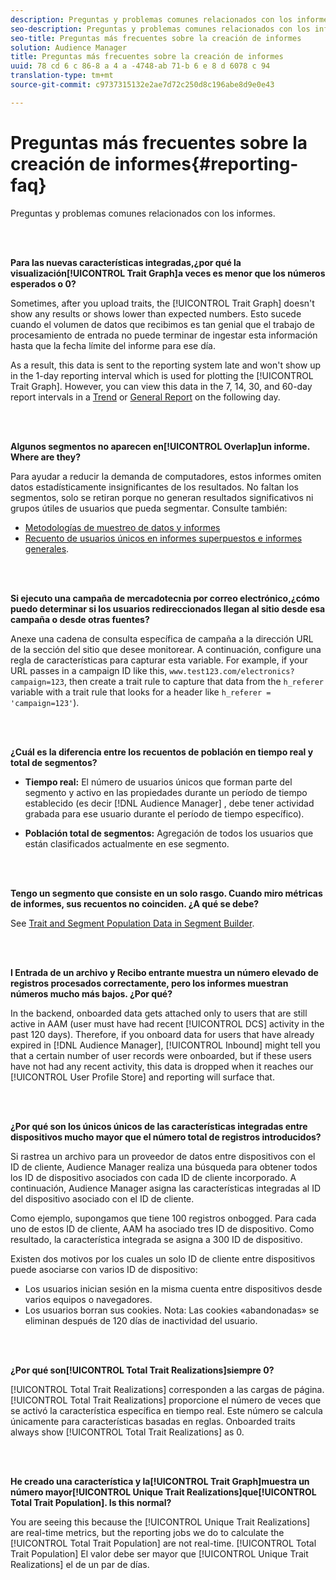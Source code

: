 ```yaml
---
description: Preguntas y problemas comunes relacionados con los informes.
seo-description: Preguntas y problemas comunes relacionados con los informes.
seo-title: Preguntas más frecuentes sobre la creación de informes
solution: Audience Manager
title: Preguntas más frecuentes sobre la creación de informes
uuid: 78 cd 6 c 86-8 a 4 a -4748-ab 71-b 6 e 8 d 6078 c 94
translation-type: tm+mt
source-git-commit: c9737315132e2ae7d72c250d8c196abe8d9e0e43

---
```



# Preguntas más frecuentes sobre la creación de informes{#reporting-faq}

Preguntas y problemas comunes relacionados con los informes.

<br> 

<!-- 

faq_reports.xml

 -->

**Para las nuevas características integradas,¿por qué la visualización[!UICONTROL Trait Graph]a veces es menor que los números esperados o 0?**

Sometimes, after you upload traits, the [!UICONTROL Trait Graph] doesn&#39;t show any results or shows lower than expected numbers. Esto sucede cuando el volumen de datos que recibimos es tan genial que el trabajo de procesamiento de entrada no puede terminar de ingestar esta información hasta que la fecha límite del informe para ese día.

As a result, this data is sent to the reporting system late and won&#39;t show up in the 1-day reporting interval which is used for plotting the [!UICONTROL Trait Graph]. However, you can view this data in the 7, 14, 30, and 60-day report intervals in a [Trend](../reporting/trend-reports.md#trend-report-overview) or [General Report](../reporting/general-reports.md#general-reports-overview) on the following day.

<br> 

**Algunos segmentos no aparecen en[!UICONTROL Overlap]un informe. Where are they?**

Para ayudar a reducir la demanda de computadores, estos informes omiten datos estadísticamente insignificantes de los resultados. No faltan los segmentos, solo se retiran porque no generan resultados significativos ni grupos útiles de usuarios que pueda segmentar. Consulte también:

* [Metodologías de muestreo de datos y informes](../reporting/report-sampling.md)
* [Recuento de usuarios únicos en informes superpuestos e informes generales](../reporting/unique-user-counts.md).

<br> 

**Si ejecuto una campaña de mercadotecnia por correo electrónico,¿cómo puedo determinar si los usuarios redireccionados llegan al sitio desde esa campaña o desde otras fuentes?**

Anexe una cadena de consulta específica de campaña a la dirección URL de la sección del sitio que desee monitorear. A continuación, configure una regla de características para capturar esta variable. For example, if your URL passes in a campaign ID like this, `www.test123.com/electronics?campaign=123`, then create a trait rule to capture that data from the `h_referer` variable with a trait rule that looks for a header like `h_referer = 'campaign=123'`).

<br> 

**¿Cuál es la diferencia entre los recuentos de población en tiempo real y total de segmentos?**

* **Tiempo real:** El número de usuarios únicos que forman parte del segmento y activo en las propiedades durante un período de tiempo establecido (es decir [!DNL Audience Manager] , debe tener actividad grabada para ese usuario durante el período de tiempo específico).

* **Población total de segmentos:** Agregación de todos los usuarios que están clasificados actualmente en ese segmento.

<!-- 

<p> <b>Why is data available for total fires for traits but not segments?</b> </p> 
<p>Total fires correspond to page loads. Total trait fires provide the number of times that specific trait has fired. This number will always be equal to, or greater than, your unique user count. By contrast, segments are audience profiles that represent groups of users. Segments don't correlate to page loads or views because they're tied to logic that classifies users based on rules, not individual traits. </p>

 -->

<br> 

**Tengo un segmento que consiste en un solo rasgo. Cuando miro métricas de informes, sus recuentos no coinciden. ¿A qué se debe?**

See [Trait and Segment Population Data in Segment Builder](../features/segments/segment-builder-data.md).

<br> 

<!-- 

<p> <b>Why would there be a difference between real-time segment population and the unique values?</b> </p> 
<p>Audience Manager uses different methodologies to count traits and segments. </p> 
<p>For traits, the uniques metric represents receipt of data collection. Every time a visitor realizes a particular trait, either in real-time via the DCS, or offline via Inbound, the uniques for that trait goes up by 1. </p> 
<p>For example, a trait uniques of 2,340 over the range of seven days means that 2,340 unique visitors realized that trait over the last seven days. </p> 
<p>Segments are counted differently because their primary purpose is to help you understand your audience better. Every time Audience Manager sees a visitor in real-time who is a member of a given segment, even if that segment isn’t being newly realized or re-realized on a request, the uniques for that segment goes up by 1. </p> 
<p>For example, a segment uniques of 5,000 over the range of seven days means that Audience Manager saw 5,000 unique users in real-time data-collection events over the last seven days who were members of that segment at the time that Audience Manager saw them, regardless of whether that was a new membership or a pre-existing one. </p>

 -->

**I Entrada de un archivo y Recibo entrante muestra un número elevado de registros procesados correctamente, pero los informes muestran números mucho más bajos. ¿Por qué?**

In the backend, onboarded data gets attached only to users that are still active in AAM (user must have had recent [!UICONTROL DCS] activity in the past 120 days). Therefore, if you onboard data for users that have already expired in [!DNL Audience Manager], [!UICONTROL Inbound] might tell you that a certain number of user records were onboarded, but if these users have not had any recent activity, this data is dropped when it reaches our [!UICONTROL User Profile Store] and reporting will surface that.

<br> 

**¿Por qué son los únicos únicos de las características integradas entre dispositivos mucho mayor que el número total de registros introducidos?**

Si rastrea un archivo para un proveedor de datos entre dispositivos con el ID de cliente, Audience Manager realiza una búsqueda para obtener todos los ID de dispositivo asociados con cada ID de cliente incorporado. A continuación, Audience Manager asigna las características integradas al ID del dispositivo asociado con el ID de cliente.

Como ejemplo, supongamos que tiene 100 registros onbogged. Para cada uno de estos ID de cliente, AAM ha asociado tres ID de dispositivo. Como resultado, la característica integrada se asigna a 300 ID de dispositivo.

Existen dos motivos por los cuales un solo ID de cliente entre dispositivos puede asociarse con varios ID de dispositivo:

* Los usuarios inician sesión en la misma cuenta entre dispositivos desde varios equipos o navegadores.
* Los usuarios borran sus cookies. Nota: Las cookies «abandonadas» se eliminan después de 120 días de inactividad del usuario.

<br> 

**¿Por qué son[!UICONTROL Total Trait Realizations]siempre 0?**

[!UICONTROL Total Trait Realizations] corresponden a las cargas de página. [!UICONTROL Total Trait Realizations] proporcione el número de veces que se activó la característica específica en tiempo real. Este número se calcula únicamente para características basadas en reglas. Onboarded traits always show [!UICONTROL Total Trait Realizations] as 0.

<br> 

**He creado una característica y la[!UICONTROL Trait Graph]muestra un número mayor[!UICONTROL Unique Trait Realizations]que[!UICONTROL Total Trait Population]. Is this normal?**

You are seeing this because the [!UICONTROL Unique Trait Realizations] are real-time metrics, but the reporting jobs we do to calculate the [!UICONTROL Total Trait Population] are not real-time. [!UICONTROL Total Trait Population] El valor debe ser mayor que [!UICONTROL Unique Trait Realizations] el de un par de días.
